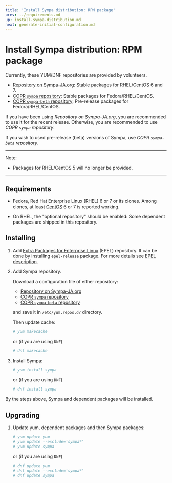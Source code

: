 ```yaml
---
title: 'Install Sympa distribution: RPM package'
prev: ../requirements.md
up: install-sympa-distribution.md
next: generate-initial-configuration.md
---
```


Install Sympa distribution: RPM package
=======================================

Currently, these YUM/DNF repositories are provided by volunteers.

  * [Repository on Sympa-JA.org](http://sympa-ja.org/download/rhel/):
    Stable packages for RHEL/CentOS 6 and 7.
  * [COPR ``sympa`` repository](https://copr.fedorainfracloud.org/coprs/xavierb/sympa/):
    Stable packages for Fedora/RHEL/CentOS.
  * [COPR ``sympa-beta`` repository](https://copr.fedorainfracloud.org/coprs/xavierb/sympa-beta/):
    Pre-release packages for Fedora/RHEL/CentOS.

If you have been using _Repository on Sympa-JA.org_, you are recommended
to use it for the recent release.
Otherwise, you are recommended to use _COPR ``sympa`` repository_.

If you wish to used pre-release (beta) versions of Sympa, use
_COPR ``sympa-beta`` repository_.

----
Note:

  * Packages for RHEL/CentOS 5 will no longer be provided.

----

Requirements
------------

  * Fedora, Red Hat Enterprise Linux (RHEL) 6 or 7 or its clones.
    Among clones, at least [CentOS](https://www.centos.org/download/) 6 or 7
    is reported working.

  * On RHEL, the "optional repository" should be enabled: Some dependent
    packages are shipped in this repository.

Installing
----------

  1. Add
     [Extra Packages for Enterprise Linux](https://fedoraproject.org/wiki/EPEL)
     (EPEL) repository.  It can be done by installing ``epel-release``
     package.  For more details see
     [EPEL description](https://fedoraproject.org/wiki/EPEL#How_can_I_use_these_extra_packages.3F).

  2. Add Sympa repository.

     Download a configuration file of either repository:
     
       * [Repository on Sympa-JA.org](http://sympa-ja.org/download/rhel/sympa-ja.org.rhel.repo)
       * [COPR ``sympa`` repository](https://copr.fedorainfracloud.org/coprs/xavierb/sympa/)
       * [COPR ``sympa-beta`` repository](https://copr.fedorainfracloud.org/coprs/xavierb/sympa-beta/)

     and save it in ``/etc/yum.repos.d/`` directory.

     Then update cache:
     ```bash
     # yum makecache
     ```
     or (if you are using `DNF`)
     ```bash
     # dnf makecache
     ```

  3. Install Sympa:
     ```bash
     # yum install sympa
     ```
     or (if you are using `DNF`)
     ```bash
     # dnf install sympa
     ```

By the steps above, Sympa and dependent packages will be installed.

Upgrading
---------

  1. Update yum, dependent packages and then Sympa packages:
     ```bash
     # yum update yum
     # yum update --exclude='sympa*'
     # yum update sympa
     ```
     or (if you are using `DNF`)
     ```bash
     # dnf update yum
     # dnf update --exclude='sympa*'
     # dnf update sympa
     ```
